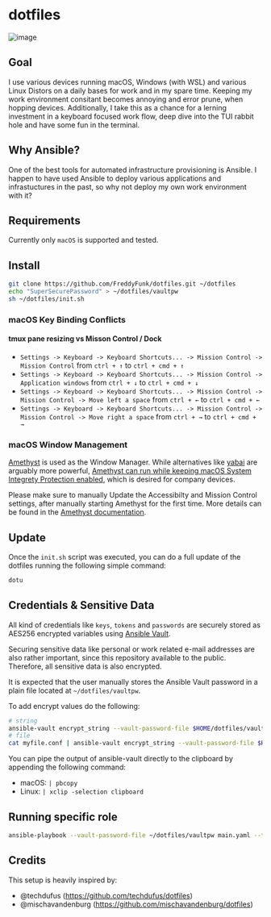# dotfiles

![image](https://github.com/FreddyFunk/dotfiles/assets/27208977/711d3ead-2e26-4c7b-a31d-ffc0d132ece6)


## Goal

I use various devices running macOS, Windows (with WSL) and various Linux Distors on a daily bases for work and in my spare time. Keeping my work environment consitant becomes annoying and error prune, when hopping devices. Additionally, I take this as a chance for a lerning investment in a keyboard focused work flow, deep dive into the TUI rabbit hole and have some fun in the terminal.


## Why Ansible?

One of the best tools for automated infrastructure provisioning is Ansible. I happen to have used Ansible to deploy various applications and infrastuctures in the past, so why not deploy my own work environment with it?


## Requirements

Currently only `macOS` is supported and tested.

## Install

```bash
git clone https://github.com/FreddyFunk/dotfiles.git ~/dotfiles
echo "SuperSecurePassword" > ~/dotfiles/vaultpw
sh ~/dotfiles/init.sh
```

### macOS Key Binding Conflicts

#### tmux pane resizing vs Misson Control / Dock

- `Settings -> Keyboard -> Keyboard Shortcuts... -> Mission Control -> Mission Control` from `ctrl + ↑` to `ctrl + cmd + ↑`
- `Settings -> Keyboard -> Keyboard Shortcuts... -> Mission Control -> Application windows` from `ctrl + ↓` to `ctrl + cmd + ↓`
- `Settings -> Keyboard -> Keyboard Shortcuts... -> Mission Control -> Mission Control -> Move left a space` from `ctrl + ←` to `ctrl + cmd + ←`
- `Settings -> Keyboard -> Keyboard Shortcuts... -> Mission Control -> Mission Control -> Move right a space` from `ctrl + →` to `ctrl + cmd + →`

### macOS Window Management

[Amethyst](https://github.com/ianyh/Amethyst) is used as the Window Manager. While alternatives like [yabai](https://github.com/koekeishiya/yabai)
are arguably more powerful, [Amethyst can run while keeping macOS System Integrety Protection enabled](https://github.com/koekeishiya/yabai/wiki/Disabling-System-Integrity-Protection), which is desired for company devices.

Please make sure to manually Update the Accessibilty and Mission Control settings, after manually starting Amethyst for the first time. More details can be found in the
[Amethyst documentation](https://github.com/ianyh/Amethyst?tab=readme-ov-file#using-amethyst).

## Update

Once the `init.sh` script was executed, you can do a full update of the dotfiles running the following simple command:
```bash
dotu
```

## Credentials & Sensitive Data

All kind of credentials like `keys`, `tokens` and `passwords` are securely stored as AES256 encrypted variables using [Ansible Vault](https://docs.ansible.com/ansible/latest/vault_guide/index.html).

Securing sensitive data like personal or work related e-mail addresses are also rather important, since this repository available to the public. Therefore, all sensitive data is also encrypted.

It is expected that the user manually stores the Ansible Vault password in a plain file located at `~/dotfiles/vaultpw`.

To add encrypt values do the following:

```bash
# string
ansible-vault encrypt_string --vault-password-file $HOME/dotfiles/vaultpw "mynewsecret" --name "MY_SECRET_VAR"
# file
cat myfile.conf | ansible-vault encrypt_string --vault-password-file $HOME/dotfiles/vaultpw --stdin-name "myfile"
```

You can pipe the output of ansible-vault directly to the clipboard by appending the following command:
  - macOS: `| pbcopy`
  - Linux: `| xclip -selection clipboard`

## Running specific role

```bash
ansible-playbook --vault-password-file ~/dotfiles/vaultpw main.yaml --tags "role_name"
```

## Credits

This setup is heavily inspired by:

- @techdufus (https://github.com/techdufus/dotfiles)
- @mischavandenburg (https://github.com/mischavandenburg/dotfiles)
